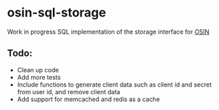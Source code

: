 osin-sql-storage
================

Work in progress SQL implementation of the storage interface for [OSIN](https://github.com/RangelReale/osin)

Todo:
-----
 * Clean up code
 * Add more tests
 * Include functions to generate client data such as client id and secret from user id, and remove client data
 * Add support for memcached and redis as a cache
